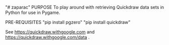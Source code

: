 "# zaparac" 
PURPOSE
To play around with retrieving Quickdraw data sets in Python for use in Pygame.


PRE-REQUISITES
"pip install pgzero"
"pip install quickdraw"



See https://quickdraw.withgoogle.com and https://quickdraw.withgoogle.com/data .
